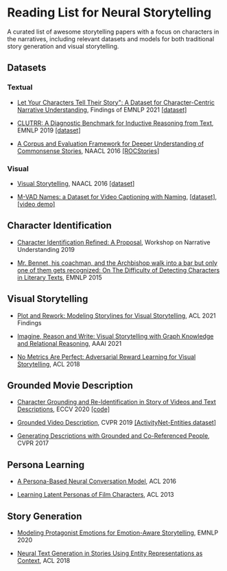 # Reading List for Neural Storytelling

A curated list of awesome storytelling papers with a focus on characters in the narratives, including relevant datasets and models for both traditional story generation and visual storytelling.

## Datasets

### Textual

* [Let Your Characters Tell Their Story": A Dataset for Character-Centric Narrative Understanding](https://arxiv.org/abs/2109.05438), Findings of EMNLP 2021 [[dataset]](https://github.com/fabrahman/char-centric-story) 

* [CLUTRR: A Diagnostic Benchmark for Inductive Reasoning from Text](https://aclanthology.org/D19-1458.pdf), EMNLP 2019 [[dataset]](https://github.com/facebookresearch/clutrr)

* [A Corpus and Evaluation Framework for Deeper Understanding of Commonsense Stories](https://arxiv.org/abs/1604.01696), NAACL 2016 [[ROCStories]](https://cs.rochester.edu/nlp/rocstories/)

### Visual

* [Visual Storytelling](https://arxiv.org/abs/1604.03968), NAACL 2016 [[dataset]](https://visionandlanguage.net/VIST/)

* [M-VAD Names: a Dataset for Video Captioning with Naming](https://arxiv.org/abs/1903.01489), [[dataset]](https://github.com/aimagelab/mvad-names-dataset), [[video demo]](https://www.youtube.com/watch?v=dOvtAXbOOH4)


## Character Identification

* [Character Identification Refined: A Proposal](https://aclanthology.org/W19-2402/), Workshop on Narrative Understanding 2019

* [Mr. Bennet, his coachman, and the Archbishop walk into a bar but only one of them gets recognized: On The Difficulty of Detecting Characters in Literary Texts](https://aclanthology.org/D15-1088/), EMNLP 2015

## Visual Storytelling

* [Plot and Rework: Modeling Storylines for Visual Storytelling](https://arxiv.org/abs/2105.06950), ACL 2021 Findings

* [Imagine, Reason and Write: Visual Storytelling with Graph Knowledge and Relational Reasoning](https://ojs.aaai.org/index.php/AAAI/article/view/16410), AAAI 2021

* [No Metrics Are Perfect: Adversarial Reward Learning for Visual Storytelling](https://arxiv.org/abs/1804.09160), ACL 2018

## Grounded Movie Description

* [Character Grounding and Re-Identification in Story of Videos and Text Descriptions](https://www.ecva.net/papers/eccv_2020/papers_ECCV/papers/123500528.pdf), ECCV 2020 [[code]](https://github.com/yj-yu/CiSIN)

* [Grounded Video Description](https://arxiv.org/abs/1812.06587), CVPR 2019 [[ActivityNet-Entities dataset]](https://github.com/facebookresearch/ActivityNet-Entities)

* [Generating Descriptions with Grounded and Co-Referenced People](https://arxiv.org/abs/1704.01518), CVPR 2017

## Persona Learning

* [A Persona-Based Neural Conversation Model](https://arxiv.org/abs/1603.06155), ACL 2016

* [Learning Latent Personas of Film Characters](https://aclanthology.org/P13-1035/), ACL 2013

## Story Generation

* [Modeling Protagonist Emotions for Emotion-Aware Storytelling](https://arxiv.org/abs/2010.06822), EMNLP 2020

* [Neural Text Generation in Stories Using Entity Representations as Context](https://aclanthology.org/N18-1204/), ACL 2018
